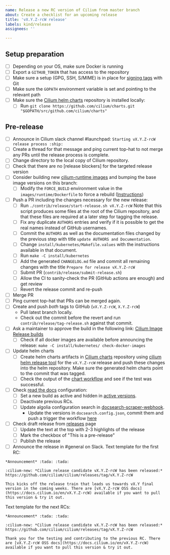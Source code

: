 ```yaml
---
name: Release a new RC version of Cilium from master branch
about: Create a checklist for an upcoming release
title: 'vX.Y.Z-rcW release'
labels: kind/release
assignees: ''

---
```


## Setup preparation

- [ ] Depending on your OS, make sure Docker is running
- [ ] Export a `GITHUB_TOKEN` that has access to the repository
- [ ] Make sure a setup (GPG, SSH, S/MIME) is in place for [signing tags] with Git
- [ ] Make sure the `GOPATH` environment variable is set and pointing to the relevant path
- [ ] Make sure the [Cilium helm charts][Cilium charts] repository is installed locally:
  - [ ] Run `git clone https://github.com/cilium/charts.git "$GOPATH/src/github.com/cilium/charts"`

## Pre-release

- [ ] Announce in Cilium slack channel #launchpad: `Starting vX.Y.Z-rcW release process :ship:`
- [ ] Create a thread for that message and ping current top-hat to not merge any
      PRs until the release process is complete.
- [ ] Change directory to the local copy of Cilium repository.
- [ ] Check that there are no [release blockers] for the targeted release version
- [ ] Consider building new [cilium-runtime images] and bumping the base image
      versions on this branch:
    - [ ] Modify the `FORCE_BUILD` environment value in the
          `images/runtime/Dockerfile` to force a rebuild
          ([Instructions](https://docs.cilium.io/en/latest/contributing/development/images/#update-cilium-builder-and-cilium-runtime-images))
- [ ] Push a PR including the changes necessary for the new release:
  - [ ] Run `./contrib/release/start-release.sh vX.Y.Z-rcW`
        Note that this script produces some files at the root of the Cilium
        repository, and that these files are required at a later step for
        tagging the release.
  - [ ] Fix any duplicate `AUTHORS` entries and verify if it is possible to
        get the real names instead of GitHub usernames.
  - [ ] Commit the `AUTHORS` as well as the documentation files changed by the
        previous step with title `update AUTHORS and Documentation`.
  - [ ] Change `install/kubernetes/Makefile.values` with the instructions
        available in that document.
  - [ ] Run `make -C install/kubernetes`
  - [ ] Add the generated `CHANGELOG.md` file and commit all remaining changes
        with the title `Prepare for release vX.Y.Z-rcW`
  - [ ] Submit PR (`contrib/release/submit-release.sh`)
  - [ ] Allow the CI to sanity-check the PR (GitHub actions are enough) and get review
  - [ ] Revert the release commit and re-push
- [ ] Merge PR
- [ ] Ping current top-hat that PRs can be merged again.
- [ ] Create and push *both* tags to GitHub (`vX.Y.Z-rcW`, `X.Y.Z-rcW`)
  - Pull latest branch locally.
  - Check out the commit before the revert and run `contrib/release/tag-release.sh`
    against that commit.
- [ ] Ask a maintainer to approve the build in the following link:
      [Cilium Image Release builds](https://github.com/cilium/cilium/actions?query=workflow:%22Image+Release+Build%22)
  - [ ] Check if all docker images are available before announcing the release:
        `make -C install/kubernetes/ check-docker-images`
- [ ] Update helm charts
  - [ ] Create helm charts artifacts in [Cilium charts] repository using
        [cilium helm release tool] for the `vX.Y.Z-rcW` release and push
        these changes into the helm repository. Make sure the generated helm
        charts point to the commit that was tagged.
  - [ ] Check the output of the [chart workflow] and see if the test was
        successful.
- [ ] Check [read the docs] configuration:
    - [ ] Set a new build as active and hidden in [active versions].
    - [ ] Deactivate previous RCs.
    - [ ] Update algolia configuration search in [docsearch-scraper-webhook].
      - Update the versions in `docsearch.config.json`, commit them and push a trigger the workflow [here](https://github.com/cilium/docsearch-scraper-webhook/actions/workflows/update-algolia-index.yaml)
- [ ] Check draft release from [releases] page
  - [ ] Update the text at the top with 2-3 highlights of the release
  - [ ] Mark the checkbox of "This is a pre-release"
  - [ ] Publish the release
- [ ] Announce the release in #general on Slack.
Text template for the first RC:
```
*Announcement* :tada: :tada:

:cilium-new: *Cilium release candidate vX.Y.Z-rcW has been released:*
https://github.com/cilium/cilium/releases/tag/vX.Y.Z-rcW

This kicks off the release train that leads us towards vX.Y final version in the coming weeks. There are [vX.Y.Z-rcW OSS docs](https://docs.cilium.io/en/vX.Y.Z-rcW) available if you want to pull this version & try it out.
```
Text template for the next RCs:
```
*Announcement* :tada: :tada:

:cilium-new: *Cilium release candidate vX.Y.Z-rcW has been released:*
https://github.com/cilium/cilium/releases/tag/vX.Y.Z-rcW

Thank you for the testing and contributing to the previous RC. There are [vX.Y.Z-rcW OSS docs](https://docs.cilium.io/en/vX.Y.Z-rcW) available if you want to pull this version & try it out.
```

[signing tags]: https://docs.github.com/en/authentication/managing-commit-signature-verification/signing-tags
[Cilium charts]: https://github.com/cilium/charts
[releases]: https://github.com/cilium/cilium/releases
[cilium helm release tool]: https://github.com/cilium/charts/blob/master/prepare_artifacts.sh
[cilium-runtime images]: https://quay.io/repository/cilium/cilium-runtime
[read the docs]: https://readthedocs.org/projects/cilium/
[active versions]: https://readthedocs.org/projects/cilium/versions/?version_filter=vX.Y.Z-rcW
[docsearch-scraper-webhook]: https://github.com/cilium/docsearch-scraper-webhook
[chart workflow]: https://github.com/cilium/charts/actions/workflows/conformance-gke.yaml
